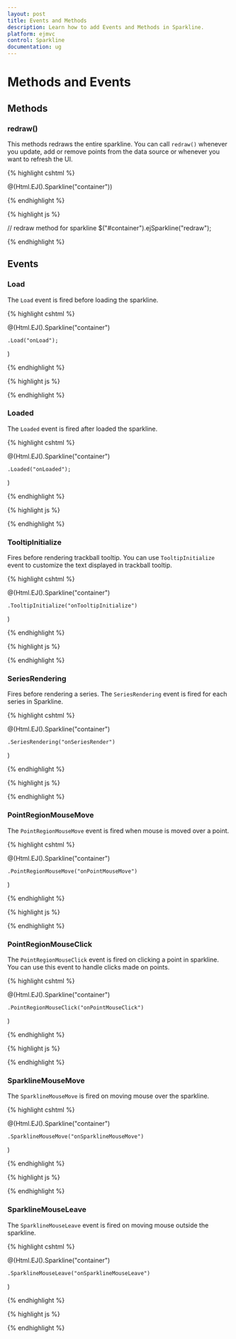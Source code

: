 ```yaml
---
layout: post
title: Events and Methods
description: Learn how to add Events and Methods in Sparkline.
platform: ejmvc
control: Sparkline
documentation: ug
---
```


# Methods and Events

## Methods

### redraw()

This methods redraws the entire sparkline. You can call `redraw()` whenever you update, add or remove points from the data source or whenever you want to refresh the UI.

{% highlight cshtml %}

@(Html.EJ().Sparkline("container"))

{% endhighlight %}

{% highlight js %}

// redraw method for sparkline
$("#container").ejSparkline("redraw");

{% endhighlight %}

## Events

### Load

The `Load` event is fired before loading the sparkline.

{% highlight cshtml %}

@(Html.EJ().Sparkline("container")

    .Load("onLoad");

)

{% endhighlight %}

{% highlight js %}

 <script type="text/javascript">
    function onLoad(sender) {
                //Do something
    }
</script>

{% endhighlight %}

### Loaded

The `Loaded` event is fired after loaded the sparkline.

{% highlight cshtml %}

@(Html.EJ().Sparkline("container")

    .Loaded("onLoaded");

)

{% endhighlight %}

{% highlight js %}

 <script type="text/javascript">
    function onLoaded(sender) {
                //Do something
    }
</script>

{% endhighlight %}

### TooltipInitialize

Fires before rendering trackball tooltip. You can use `TooltipInitialize` event to customize the text displayed in trackball tooltip.

{% highlight cshtml %}

@(Html.EJ().Sparkline("container")

    .TooltipInitialize("onTooltipInitialize")

)

{% endhighlight %}

{% highlight js %}

 <script type="text/javascript">
    function onTooltipInitialize(sender) {
                //Do something
    }
</script>

{% endhighlight %}

### SeriesRendering

Fires before rendering a series. The `SeriesRendering` event is fired for each series in Sparkline.

{% highlight cshtml %}

@(Html.EJ().Sparkline("container")

    .SeriesRendering("onSeriesRender")

)

{% endhighlight %}

{% highlight js %}

 <script type="text/javascript">
    function onSeriesRender(sender) {
                //Do something
    }
</script>

{% endhighlight %}

### PointRegionMouseMove

The `PointRegionMouseMove` event is fired when mouse is moved over a point.

{% highlight cshtml %}

@(Html.EJ().Sparkline("container")

    .PointRegionMouseMove("onPointMouseMove")

)

{% endhighlight %}

{% highlight js %}

 <script type="text/javascript">
    function onPointMouseMove(sender) {
                //Do something
    }
</script>

{% endhighlight %}

### PointRegionMouseClick

The `PointRegionMouseClick` event is fired on clicking a point in sparkline. You can use this event to handle clicks made on points.

{% highlight cshtml %}

@(Html.EJ().Sparkline("container")

    .PointRegionMouseClick("onPointMouseClick")

)

{% endhighlight %}

{% highlight js %}

 <script type="text/javascript">
    function onPointMouseClick(sender) {
                //Do something
    }
</script>

{% endhighlight %}

### SparklineMouseMove

The `SparklineMouseMove` is fired on moving mouse over the sparkline.

{% highlight cshtml %}

@(Html.EJ().Sparkline("container")

    .SparklineMouseMove("onSparklineMouseMove")

)

{% endhighlight %}

{% highlight js %}

 <script type="text/javascript">
    function onSparklineMouseMove(sender) {
                //Do something
    }
</script>

{% endhighlight %}

### SparklineMouseLeave

The `SparklineMouseLeave` event is fired on moving mouse outside the sparkline.

{% highlight cshtml %}

@(Html.EJ().Sparkline("container")

    .SparklineMouseLeave("onSparklineMouseLeave")

)

{% endhighlight %}

{% highlight js %}

 <script type="text/javascript">
    function onSparklineMouseLeave(sender) {
                //Do something
    }
</script>

{% endhighlight %}